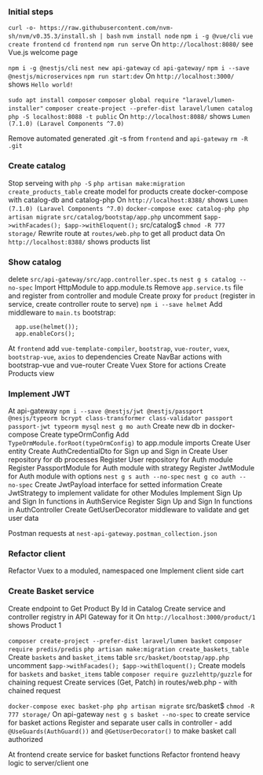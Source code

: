 ### Initial steps

`curl -o- https://raw.githubusercontent.com/nvm-sh/nvm/v0.35.3/install.sh | bash`
`nvm install node`
`npm i -g @vue/cli`
`vue create frontend`
`cd frontend`
`npm run serve`
On `http://localhost:8080/` see Vue.js welcome page

`npm i -g @nestjs/cli`
`nest new api-gateway`
`cd api-gateway/`
`npm i --save @nestjs/microservices`
`npm run start:dev`
On `http://localhost:3000/` shows `Hello world!`

`sudo apt install composer`
`composer global require "laravel/lumen-installer"`
`composer create-project --prefer-dist laravel/lumen catalog`
`php -S localhost:8088 -t public`
On `http://localhost:8088/` shows `Lumen (7.1.0) (Laravel Components ^7.0)`

Remove automated generated .git -s from `frontend` and `api-gateway`
`rm -R .git`

### Create catalog
Stop serveing with `php -S`
`php artisan make:migration create_products_table`
create model for products
create docker-compose with catalog-db and catalog-php
On `http://localhost:8388/` shows `Lumen (7.1.0) (Laravel Components ^7.0)`
`docker-compose exec catalog-php php artisan migrate`
`src/catalog/bootstap/app.php` uncomment `$app->withFacades(); $app->withEloquent();`
src/catalog$ `chmod -R 777 storage/`
Rewrite route at `routes/web.php` to get all product data
On `http://localhost:8388/` shows products list

### Show catalog
delete `src/api-gateway/src/app.controller.spec.ts`
`nest g s catalog --no-spec`
Import HttpModule to app.module.ts
Remove `app.service.ts` file and register from controller and module
Create proxy for `product` (register in service, create controller route to serve)
`npm i --save helmet`
Add middleware to `main.ts` bootstrap:
```
  app.use(helmet());
  app.enableCors();
``` 

At `frontend` add `vue-template-compiler`, `bootstrap`, `vue-router`, `vuex`, `bootstrap-vue`, `axios` to dependencies
Create NavBar actions with bootstrap-vue and vue-router
Create Vuex Store for actions
Create Products view

### Implement JWT
At api-gateway
`npm i --save @nestjs/jwt @nestjs/passport @nesjs/typeorm bcrypt class-transformer class-validator passport passport-jwt typeorm mysql`
`nest g mo auth`
Create new db in docker-compose
Create typeOrmConfig
Add `TypeOrmModule.forRoot(typeOrmConfig)` to app.module imports
Create User entity
Create AuthCredentialDto for Sign up and Sign in
Create User repository for db processes
Register User repository for Auth module
Register PassportModule for Auth module with strategy
Register JwtModule for Auth module with options
`nest g s auth --no-spec`
`nest g co auth --no-spec`
Create JwtPayload interface for setted information
Create JwtStrategy to implement validate for other Modules
Implement Sign Up and Sign In functions in AuthService
Register Sign Up and Sign In functions in AuthController
Create GetUserDecorator middleware to validate and get user data

Postman requests at `nest-api-gateway.postman_collection.json`

### Refactor client
Refactor Vuex to a moduled, namespaced one
Implement client side cart

### Create Basket service
Create endpoint to Get Product By Id in Catalog
Create service and controller registry in API Gateway for it
On `http://localhost:3000/product/1` shows Product 1

`composer create-project --prefer-dist laravel/lumen basket`
`composer require predis/predis`
`php artisan make:migration create_baskets_table`
Create `baskets` and `basket_items` table
`src/basket/bootstap/app.php` uncomment `$app->withFacades(); $app->withEloquent();`
Create models for `baskets` and `basket_items` table
`composer require guzzlehttp/guzzle` for chaining request
Create services (Get, Patch) in routes/web.php - with chained request

`docker-compose exec basket-php php artisan migrate`
src/basket$ `chmod -R 777 storage/`
On api-gateway `nest g s basket --no-spec` to create service for basket actions
Register and separate user calls in controller - add `@UseGuards(AuthGuard())` and `@GetUserDecorator()` to make basket call authorized

At frontend create service for basket functions
Refactor frontend heavy logic to server/client one
